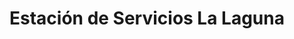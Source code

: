 ---
title: "Estación de Servicios La Laguna"
url: /caracas/estacion-de-servicios-la-laguna-avenida-simon-bolivar/
shop: comodidad
---